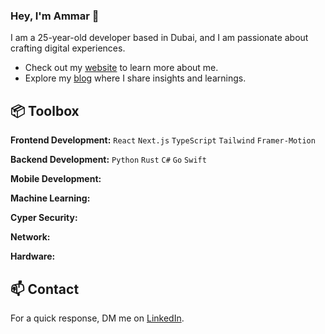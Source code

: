 ### Hey, I'm Ammar 👋

I am a 25-year-old developer based in Dubai, and I am passionate about crafting digital experiences.

- Check out my [website]() to learn more about me.
- Explore my [blog]() where I share insights and learnings.


## 📦 Toolbox

**Frontend Development:** `React` `Next.js` `TypeScript` `Tailwind` `Framer-Motion`

**Backend Development:** `Python` `Rust` `C#` `Go` `Swift`

**Mobile Development:**

**Machine Learning:**

**Cyper Security:**

**Network:**

**Hardware:**

## 📫 Contact

 For a quick response, DM me on [LinkedIn](). 
<!--
**a-abuzahra/a-abuzahra** is a ✨ _special_ ✨ repository because its `README.md` (this file) appears on your GitHub profile.

Here are some ideas to get you started:

- 🔭 I’m currently working on ...
- 🌱 I’m currently learning ...
- 👯 I’m looking to collaborate on ...
- 🤔 I’m looking for help with ...
- 💬 Ask me about ...
- 📫 How to reach me: ...
- 😄 Pronouns: ...
- ⚡ Fun fact: ...
-->
